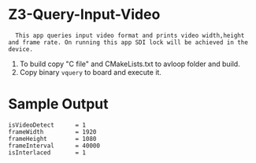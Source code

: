 Z3-Query-Input-Video
=====================

      This app queries input video format and prints video width,height and frame rate. On running this app SDI lock will be achieved in the device.

1) To build copy "C file" and CMakeLists.txt to avloop folder and build.
2) Copy binary ```vquery``` to board and execute it.

Sample Output
==============
```
isVideoDetect      = 1
frameWidth         = 1920
frameHeight        = 1080
frameInterval      = 40000
isInterlaced       = 1
```
